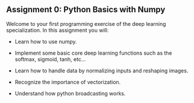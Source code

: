 ## Assignment 0: Python Basics with Numpy

Welcome to your first programming exercise of the deep learning specialization. In this assignment you will:

- Learn how to use numpy.

- Implement some basic core deep learning functions such as the softmax, sigmoid, tanh, etc...

- Learn how to handle data by normalizing inputs and reshaping images.

- Recognize the importance of vectorization.

- Understand how python broadcasting works.